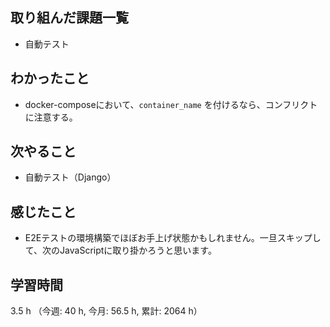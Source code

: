 ## 取り組んだ課題一覧
- 自動テスト

## わかったこと
- docker-composeにおいて、`container_name` を付けるなら、コンフリクトに注意する。    
    
## 次やること
- 自動テスト（Django）
    
## 感じたこと
- E2Eテストの環境構築でほぼお手上げ状態かもしれません。一旦スキップして、次のJavaScriptに取り掛かろうと思います。    
    
## 学習時間
3.5 h （今週: 40 h, 今月: 56.5 h, 累計: 2064 h）